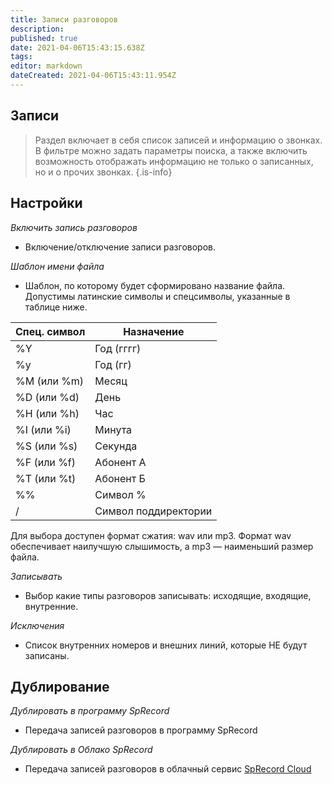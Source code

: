 ```yaml
---
title: Записи разговоров
description: 
published: true
date: 2021-04-06T15:43:15.638Z
tags: 
editor: markdown
dateCreated: 2021-04-06T15:43:11.954Z
---
```


## Записи

> Раздел включает в себя список записей и информацию о звонках. В фильтре можно задать параметры поиска, а также включить возможность отображать информацию не только о записанных, но и о прочих звонках.
{.is-info}

## Настройки

*Включить запись разговоров*
- Включение/отключение записи разговоров.

*Шаблон имени файла*
- Шаблон, по которому будет сформировано название файла. Допустимы латинские символы и спецсимволы, указанные в таблице ниже.

Спец. символ | Назначение
--- | ---
%Y | Год (гггг)
%y | Год (гг)
%M (или %m) | Месяц
%D (или %d) | День
%H (или %h) | Час
%I (или %i) | Минута
%S (или %s) | Секунда
%F (или %f) | Абонент А
%T (или %t) | Абонент Б
%% | Символ %
/ | Символ поддиректории

Для выбора доступен формат сжатия: wav или mp3. Формат wav обеспечивает наилучшую слышимость, а mp3 — наименьший размер файла.

*Записывать*
- Выбор какие типы разговоров записывать: исходящие, входящие, внутренние.

*Исключения*
- Список внутренних номеров и внешних линий, которые НЕ будут записаны.

## Дублирование

*Дублировать в программу SpRecord*
- Передача записей разговоров в программу SpRecord

*Дублировать в Облако SpRecord*
- Передача записей разговоров в облачный сервис [SpRecord Cloud](https://sprecord.com)
